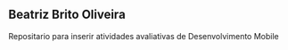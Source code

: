 ## Beatriz Brito Oliveira
Repositario para inserir atividades avaliativas de Desenvolvimento Mobile
